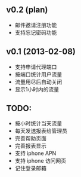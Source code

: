 ## v0.2 (plan)

* 邮件邀请注册功能
* 支持忘记密码功能

## v0.1 (2013-02-08)

* 支持申请代理端口
* 按端口统计用户流量
* 流量用尽后自动关闭
* 显示1小时内的流量

## TODO:

* 按小时统计当天流量
* 每天发送报表给管理员
* 完善帮助页面
* 完善报表显示
* 支持 iphone APN
* 支持 iphone 访问网页
* 记住登录邮箱

